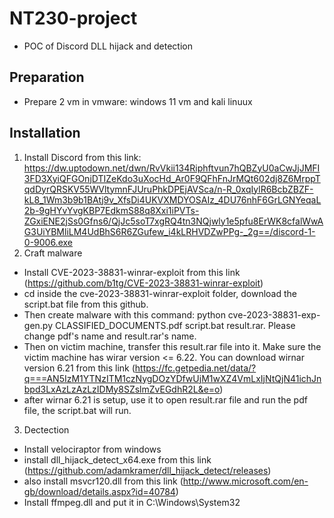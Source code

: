 # NT230-project
- POC of Discord DLL hijack and detection
## Preparation
- Prepare 2 vm in vmware: windows 11 vm and kali linuux
## Installation
1. Install Discord from this link: https://dw.uptodown.net/dwn/RvVkii134Riphftvun7hQBZyU0aCwJjJMFI3FD3XyiQFGOnjDTIZeKdo3uXocHd_Ar0F9QFhFnJrMQt602dj8Z6MrppTqdDyrQRSKV55WVltymnFJUruPhkDPEjAVSca/n-R_0xqIylR6BcbZBZF-kL8_1Wm3b9b1BAtj9v_XfsDi4UKVXMDYOSAIz_4DU76nhF6GrLGNYeqaL2b-9gHYvYvgKBP7EdkmS88q8Xxi1iPVTs-ZGxiENE2jSs0Gfns6/QjJc5soT7xgRQ4tn3NQjwly1e5pfu8ErWK8cfalWwAG3UiYBMliLM4UdBhS6R6ZGufew_i4kLRHVDZwPPg-_2g==/discord-1-0-9006.exe
2. Craft malware
- Install CVE-2023-38831-winrar-exploit from this link (https://github.com/b1tg/CVE-2023-38831-winrar-exploit)
- cd inside the cve-2023-38831-winrar-exploit folder, download the script.bat file from this github.
- Then create malware with this command: python cve-2023-38831-exp-gen.py CLASSIFIED_DOCUMENTS.pdf script.bat  result.rar. Please change pdf's name and result.rar's name.
- Then on victim machine, transfer this result.rar file into it. Make sure the victim machine has wirar version <= 6.22. You can download wirnar version 6.21 from this link (https://fc.getpedia.net/data/?q===AN5IzM1YTNzITM1czNygDOzYDfwUjM1wXZ4VmLxIjNtQjN41ichJnbpd3LxAzLzAzLzIDMy8SZslmZvEGdhR2L&e=o)
- after wirnar 6.21 is setup, use it to open result.rar file and run the pdf file, the script.bat will run.

3. Dectection
- Install velociraptor from windows
- install dll_hijack_detect_x64.exe from this link (https://github.com/adamkramer/dll_hijack_detect/releases)
- also install msvcr120.dll from this link (http://www.microsoft.com/en-gb/download/details.aspx?id=40784)
- Install ffmpeg.dll and put it in C:\Windows\System32
